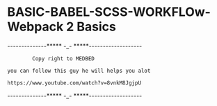 # BASIC-BABEL-SCSS-WORKFLOw-Webpack 2 Basics

--------------***** -_-  *****-------------------
            
            Copy right to MEDBED

    you can follow this guy he will helps you alot

    https://www.youtube.com/watch?v=8vnkM8JgjpU

--------------***** -_-  *****-------------------
